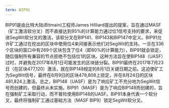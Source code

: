 ```yaml
---
term: BIP91
---
```


BIP91是由比特大陆(Bitmain)工程师James Hilliard提出的提案，旨在通过MASF（矿工激活软分叉）而不直接达到95%的计算能力通过位1信号支持的要求，来促进SegWit软分叉的激活，该软分叉在BIP141、BIP143和BIP147中定义。BIP91允许矿工通过在挖出的区块中使用位4来间接表示他们对SegWit的支持。一旦在336个区块的窗口中有269个区块包含了位4（即80%的计算能力），BIP91就会锁定，随后强制所有兼容的节点拒绝不包括位1的区块。这种方法旨在使BIP148（UASF）过时，并避免在2017年8月1日可能发生的区块链分裂。BIP91最终在2017年7月23日（在区块477,120）激活，就在BIP148规定的8月1日关键日期之前。这迫使矿工为SegWit信号，最终在8月9日的区块479,808上锁定，并在8月24日的区块481,824上激活。总之，BIP148（UASF）是为了响应矿工不充分地为SegWit信号而创建的，但最终从未实施。BIP91（MASF）是为了响应BIP148而创建的，旨在强制矿工采取行动，而不冒险使用BIP148的UASF。BIP91本身代表一个软分叉，最终将强制矿工通过基础方法（MASF BIP9）锁定SegWit软分叉。